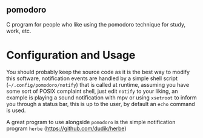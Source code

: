 pomodoro
--------

C program for people who like using the pomodoro technique
for study, work, etc.

Configuration and Usage
=======================

You should probably keep the source code as it is the best way to modify this
software, notification events are handled by a simple shell script
(`~/.config/pomodoro/notify`) that is called at runtime, assuming you have some
sort of POSIX complaint shell, just edit `notify` to your liking, an example is
playing a sound notification with mpv or using `xsetroot` to inform you through
a status bar, this is up to the user, by default an `echo` command is used.

A great program to use alongside `pomodoro` is the simple notification program
`herbe` (https://github.com/dudik/herbe)

